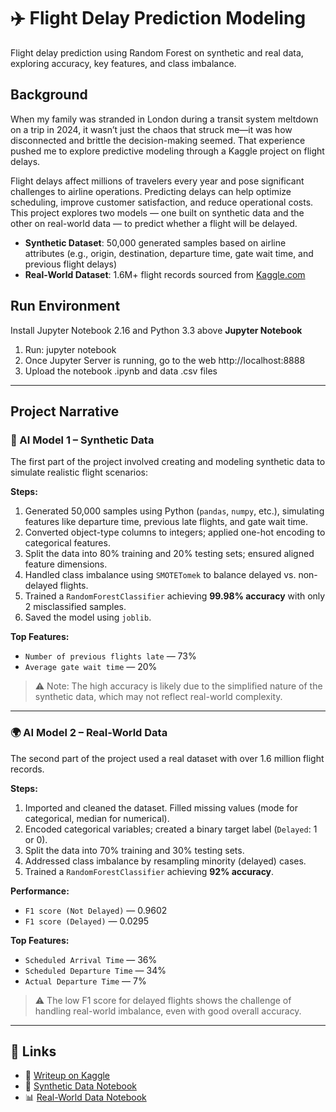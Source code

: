 # ✈️ Flight Delay Prediction Modeling
Flight delay prediction using Random Forest on synthetic and real data, exploring accuracy, key features, and class imbalance.
## Background

When my family was stranded in London during a transit system meltdown on a trip in 2024, it wasn’t just the chaos that struck me—it was how disconnected and brittle the decision-making seemed. That experience pushed me to explore predictive modeling through a Kaggle project on flight delays.

Flight delays affect millions of travelers every year and pose significant challenges to airline operations. Predicting delays can help optimize scheduling, improve customer satisfaction, and reduce operational costs. This project explores two models — one built on synthetic data and the other on real-world data — to predict whether a flight will be delayed.

- **Synthetic Dataset**: 50,000 generated samples based on airline attributes (e.g., origin, destination, departure time, gate wait time, and previous flight delays)
- **Real-World Dataset**: 1.6M+ flight records sourced from [Kaggle.com](https://www.kaggle.com)
## Run Environment
Install Jupyter Notebook 2.16 and Python 3.3 above
**Jupyter Notebook**
1. Run: jupyter notebook
2. Once Jupyter Server is running, go to the web http://localhost:8888 
3. Upload the notebook .ipynb and data .csv files
   
---

## Project Narrative

### 🧠 AI Model 1 – Synthetic Data

The first part of the project involved creating and modeling synthetic data to simulate realistic flight scenarios:

**Steps:**
1. Generated 50,000 samples using Python (`pandas`, `numpy`, etc.), simulating features like departure time, previous late flights, and gate wait time.
2. Converted object-type columns to integers; applied one-hot encoding to categorical features.
3. Split the data into 80% training and 20% testing sets; ensured aligned feature dimensions.
4. Handled class imbalance using `SMOTETomek` to balance delayed vs. non-delayed flights.
5. Trained a `RandomForestClassifier` achieving **99.98% accuracy** with only 2 misclassified samples.
6. Saved the model using `joblib`.

**Top Features:**
- `Number of previous flights late` — 73%
- `Average gate wait time` — 20%

> ⚠️ Note: The high accuracy is likely due to the simplified nature of the synthetic data, which may not reflect real-world complexity.

---

### 🌍 AI Model 2 – Real-World Data

The second part of the project used a real dataset with over 1.6 million flight records.

**Steps:**
1. Imported and cleaned the dataset. Filled missing values (mode for categorical, median for numerical).
2. Encoded categorical variables; created a binary target label (`Delayed`: 1 or 0).
3. Split the data into 70% training and 30% testing sets.
4. Addressed class imbalance by resampling minority (delayed) cases.
5. Trained a `RandomForestClassifier` achieving **92% accuracy**.

**Performance:**
- `F1 score (Not Delayed)` — 0.9602  
- `F1 score (Delayed)` — 0.0295

**Top Features:**
- `Scheduled Arrival Time` — 36%
- `Scheduled Departure Time` — 34%
- `Actual Departure Time` — 7%

> ⚠️ The low F1 score for delayed flights shows the challenge of handling real-world imbalance, even with good overall accuracy.

---

## 🔗 Links

- 📄 [Writeup on Kaggle](https://www.kaggle.com/writeups/gordonandric/flight-delay-prediction-modeling)  
- 🧪 [Synthetic Data Notebook](https://www.kaggle.com/code/gordonandric/airline-synthetic)  
- 📊 [Real-World Data Notebook](https://www.kaggle.com/code/gordonandric/airline-real)


